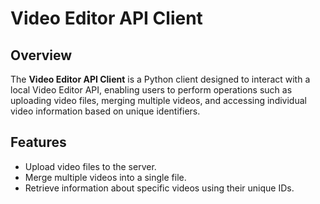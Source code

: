# Video Editor API Client

## Overview

The **Video Editor API Client** is a Python client designed to interact with a local Video Editor API, enabling users to perform operations such as uploading video files, merging multiple videos, and accessing individual video information based on unique identifiers. 

## Features

- Upload video files to the server.
- Merge multiple videos into a single file.
- Retrieve information about specific videos using their unique IDs.

